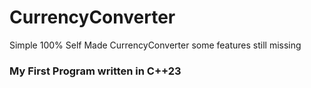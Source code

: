 # CurrencyConverter
Simple 100% Self Made CurrencyConverter some features still missing



### My First Program written in C++23



